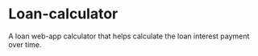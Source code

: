 # Loan-calculator
A loan web-app calculator that helps calculate the loan interest payment over time.
